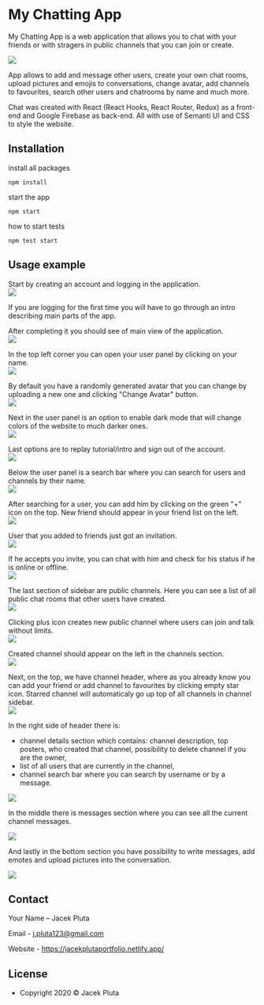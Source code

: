 # My Chatting App
My Chatting App is a web application that allows you to chat with your friends or with stragers in public channels that you can join or create.

![](mdimages/usageExample.gif)    

App allows to add and message other users, create your own chat rooms, upload pictures and emojis to conversations, 
change avatar, add channels to favourites, search other users and chatrooms by name and much more. 

Chat was created with React (React Hooks, React Router, Redux) as a front-end and Google Firebase as back-end. 
All with use of Semanti UI and CSS to style the website.
  

## Installation

install all packages

```
npm install
```

start the app

```
npm start
```

how to start tests

```
npm test start
```


## Usage example

Start by creating an account and logging in the application.  
![](mdimages/register.png)    

If you are logging for the first time you will have to go through an intro describing main parts of the app.  

After completing it you should see of main view of the application.  
![](mdimages/mainPage.png)    

In the top left corner you can open your user panel by clicking on your name.  
![](mdimages/userPanel.png)    

By default you have a randomly generated avatar that you can change by uploading a new one and clicking "Change Avatar" button.  
![](mdimages/changeAvatar.png)    

Next in the user panel is an option to enable dark mode that will change colors of the website to much darker ones.  
![](mdimages/darkMode.png)    

Last options are to replay tutorial/intro and sign out of the account.  
![](mdimages/tutorial.png)    

Below the user panel is a search bar where you can search for users and channels by their name.  
![](mdimages/searchBar.png)    

After searching for a user, you can add him by clicking on the green "+" icon on the top. New friend should appear in your friend list on the left.  
![](mdimages/addFriend.png)    

User that you added to friends just got an invitation.  
![](mdimages/friendInvitation.png)    

If he accepts you invite, you can chat with him and check for his status if he is online or offline.  
![](mdimages/friendAdded.png)    

The last section of sidebar are public channels. Here you can see a list of all public chat rooms that other users have created.  
![](mdimages/publicChannels.png)    

Clicking plus icon creates new public channel where users can join and talk without limits.  
![](mdimages/createChannel.png)    

Created channel should appear on the left in the channels section.  
![](mdimages/createdChannel.png)    

Next, on the top, we have channel header, where as you already know you can add your friend or add channel to favourites by clicking empty star icon. 
Starred channel will automaticaly go up top of all channels in channel sidebar.  
![](mdimages/channelStarred.png)    

In the right side of header there is:  
- channel details section which contains: channel description, top posters, who created that channel, possibility to delete channel if you are the owner,  
- list of all users that are currently in the channel,  
- channel search bar where you can search by username or by a message.  

![](mdimages/headerSection.png)    

In the middle there is messages section where you can see all the current channel messages.  

![](mdimages/messagesSection.png)    

And lastly in the bottom section you have possibility to write messages, add emotes and upload pictures into the conversation.  

![](mdimages/writeMessageSection.png)    



## Contact

Your Name – Jacek Pluta

Email - j.pluta123@gmail.com

Website - https://jacekplutaportfolio.netlify.app/


## License

- Copyright 2020 © Jacek Pluta
